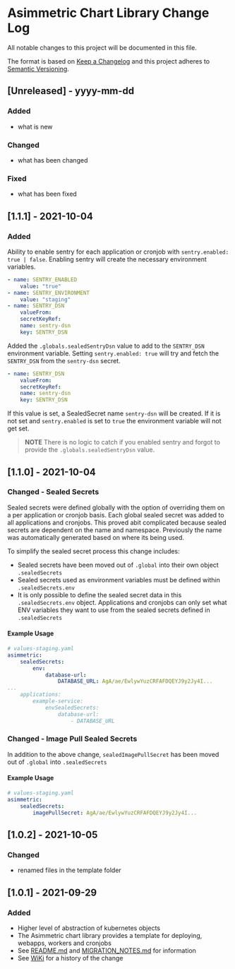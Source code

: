 # Asimmetric Chart Library Change Log

All notable changes to this project will be documented in this file.

The format is based on [Keep a Changelog](http://keepachangelog.com/) and this project adheres to [Semantic Versioning](http://semver.org/).

## [Unreleased] - yyyy-mm-dd

### Added

- what is new

### Changed

- what has been changed

### Fixed

- what has been fixed

## [1.1.1] - 2021-10-04

### Added

Ability to enable sentry for each application or cronjob with `sentry.enabled: true | false`. Enabling sentry will create the necessary environment variables.

```yaml
- name: SENTRY_ENABLED
    value: "true"
- name: SENTRY_ENVIRONMENT
    value: "staging"
- name: SENTRY_DSN
    valueFrom:
    secretKeyRef:
    name: sentry-dsn
    key: SENTRY_DSN
```

Added the `.globals.sealedSentryDsn` value to add to the `SENTRY_DSN` environment variable. Setting `sentry.enabled: true` will try and fetch the `SENTRY_DSN` from the `sentry-dsn` secret.

```yaml
- name: SENTRY_DSN
    valueFrom:
    secretKeyRef:
    name: sentry-dsn
    key: SENTRY_DSN
```

If this value is set, a SealedSecret name `sentry-dsn` will be created. If it is not set and `sentry.enabled` is set to `true` the environment variable will not get set.
> **__NOTE__** There is no logic to catch if you enabled sentry and forgot to provide the `.globals.sealedSentryDsn` value.

## [1.1.0] - 2021-10-04

### Changed - Sealed Secrets

Sealed secrets were defined globally with the option of overriding them on a per application or cronjob basis. Each global sealed secret was added to all applications and cronjobs. This proved abit complicated because sealed secrets are dependent on the name and namespace. Previously the name was automatically generated based on where its being used.

To simplify the sealed secret process this change includes:

- Sealed secrets have been moved out of `.global` into their own object `.sealedSecrets`
- Sealed secrets used as environment variables must be defined within `.sealedSecrets.env`
- It is only possible to define the sealed secret data in this `.sealedSecrets.env` object. Applications and cronjobs can only set what ENV variables they want to use from the sealed secrets defined in `.sealedSecrets`

#### Example Usage

```yaml
# values-staging.yaml
asimmetric:
    sealedSecrets:
        env:
            database-url:
                DATABASE_URL: AgA/ae/EwlywYuzCRFAFDQEYJ9y2Jy4I...
...
    applications:
        example-service:
            envSealedSecrets:
                database-url:
                    - DATABASE_URL
```

### Changed - Image Pull Sealed Secrets

In addition to the above change, `sealedImagePullSecret` has been moved out of `.global` into `.sealedSecrets`

#### Example Usage

```yaml
# values-staging.yaml
asimmetric:
    sealedSecrets:
        imagePullSecret: AgA/ae/EwlywYuzCRFAFDQEYJ9y2Jy4I...
```

## [1.0.2] - 2021-10-05

### Changed

- renamed files in the template folder

## [1.0.1] - 2021-09-29

### Added

- Higher level of abstraction of kubernetes objects
- The Asimmetric chart library provides a template for deploying, webapps, workers and cronjobs
- See [README.md](https://github.com/Asimmetric/chart-library/blob/main/charts/asimmetric/README.md) and [MIGRATION_NOTES.md](https://github.com/Asimmetric/chart-library/blob/main/MIGRATION_NOTES.md) for information
- See [WiKi](https://github.com/Asimmetric/onboarding/wiki/Chart-Library) for a history of the change
